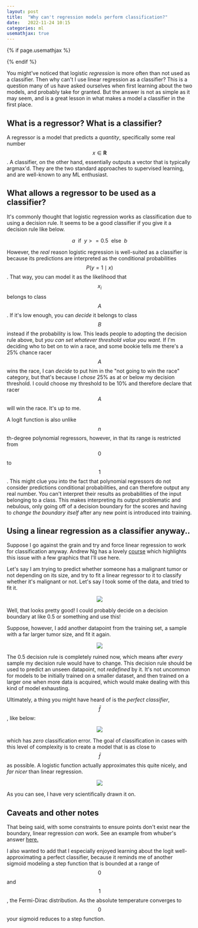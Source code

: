 ```yaml
---
layout: post
title:  "Why can't regression models perform classification?"
date:   2022-11-24 10:15
categories: ml
usemathjax: true
---
```


<!-- for mathjax support -->
{% if page.usemathjax %}
  <script type="text/x-mathjax-config">
    MathJax.Hub.Config({
    TeX: { equationNumbers: { autoNumber: "AMS" } }
    });
  </script>
  <script type="text/javascript" async src="https://cdn.mathjax.org/mathjax/latest/MathJax.js?config=TeX-AMS-MML_HTMLorMML"></script>
{% endif %}

You might've noticed that logistic *regression* is more often than not used as a classifier. Then why can't I use linear regression as a classifier? This is a question many of us have asked ourselves when first learning about the two models, and probably take for granted. But the answer is not as simple as it may seem, and is a great lesson in what makes a model a classifier in the first place. 

## What is a regressor? What is a classifier?

A regressor is a model that predicts a *quantity*, specifically some real number $$x \in \mathbf{R}$$. A classifier, on the other hand, essentially outputs a vector that is typically argmax'd. They are the two standard approaches to supervised learning, and are well-known to any ML enthusiast. 



## What allows a regressor to be used as a classifier?

It's commonly thought that logistic regression works as classification due to using a decision rule. It seems to be a good classifier if you give it a decision rule like below.

$$a \ \ \text{if} \ \ y >= 0.5 \ \ \text{else} \ \ b$$


However, the *real* reason logistic regression is well-suited as a classifier is because its predictions are interpreted as the conditional probabilities $$P(y = 1 \mid x)$$. That way, you can model it as the likelihood that $$x_i$$ belongs to class $$A$$. If it's low enough, you can *decide* it belongs to class $$B$$ instead if the probability is low. This leads people to adopting the decision rule above, but *you can set whatever threshold value you want*. If I'm deciding who to bet on to win a race, and some bookie tells me there's a 25% chance racer $$A$$ wins the race, I can *decide* to put him in the "not going to win the race" category, but that's because I *chose* 25% as at or below my decision threshold. I could choose my threshold to be 10% and therefore declare that racer $$A$$ will win the race. It's up to me. 

A logit function is also unlike $$n$$th-degree polynomial regressors, however, in that its range is restricted from $$0$$ to $$1$$. This might clue you into the fact that polynomial regressors do not consider predictions conditional probabilities, and can therefore output any real number. You can't interpret their results as probabilities of the input belonging to a class. This makes interpreting its output problematic and nebulous, only going off of a decision boundary for the scores and having to *change the boundary itself* after any new point is introduced into training. 

## Using a linear regression as a classifier anyway..
Suppose I go against the grain and try and force linear regression to work for classification anyway. Andrew Ng has a lovely [course](https://www.coursera.org/learn/machine-learning) which highlights this issue with a few graphics that I'll use here. 

Let's say I am trying to predict whether someone has a malignant tumor or not depending on its size, and try to fit a linear regressor to it to classify whether it's malignant or not. Let's say I took some of the data, and tried to fit it.

<p align="center">
  <img width="auto" height="auto" src="/assets/linearreg.jpg">
</p>

Well, that looks pretty good! I could probably decide on a decision boundary at like 0.5 or something and use this!

Suppose, however, I add another datapoint from the training set, a sample with a far larger tumor size, and fit it again. 

<p align="center">
  <img width="auto" height="auto" src="/assets/linearreg2.jpg">
</p>

The 0.5 decision rule is completely ruined now, which means after *every* sample my decision rule would have to change. This decision rule should be used to predict an unseen datapoint, not *redefined* by it. It's not uncommon for models to be initially trained on a smaller dataset, and then trained on a larger one when more data is acquired, which would make dealing with this kind of model exhausting. 

Ultimately, a thing you might have heard of is the *perfect classifier*, $$\bar f$$, like below:

<p align="center">
  <img width="auto" height="auto" src="/assets/perfectclassifier.jpg">
</p>

which has *zero* classification error. The goal of classification in cases with this level of complexity is to create a model that is as close to $$\bar f$$ as possible. A logistic function actually approximates this quite nicely, and *far nicer* than linear regression.

<p align="center">
  <img width="auto" height="auto" src="/assets/perfectclassifier_logit.jpg">
</p>

As you can see, I have very scientifically drawn it on. 

## Caveats and other notes
That being said, with some constraints to ensure points don't exist near the boundary, linear regression *can* work. See an example from whuber's answer [here.](https://stats.stackexchange.com/questions/228344/why-a-linear-regression-cannot-obtain-a-zero-classification-error-on-a-predictor. ) 

I also wanted to add that I especially enjoyed learning about the logit well-approximating a perfect classifier, because it reminds me of another sigmoid modeling a step function that is bounded at a range of $$0$$ and $$1$$, the Fermi-Dirac distribution. As the absolute temperature converges to $$0$$ your sigmoid reduces to a step function.





